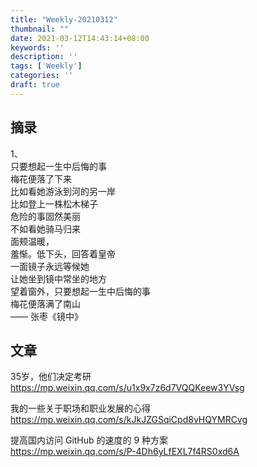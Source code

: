 ```yaml
---
title: "Weekly-20210312"
thumbnail: ""
date: 2021-03-12T14:43:14+08:00
keywords: ''
description: ''
tags: ['Weekly']
categories: ''
draft: true
---
```


## 摘录

1、  
只要想起一生中后悔的事  
梅花便落了下来  
比如看她游泳到河的另一岸  
比如登上一株松木梯子  
危险的事固然美丽  
不如看她骑马归来  
面颊温暖，  
羞惭。低下头，回答着皇帝  
一面镜子永远等候她  
让她坐到镜中常坐的地方  
望着窗外，只要想起一生中后悔的事  
梅花便落满了南山  
—— 张枣《镜中》

## 文章

35岁，他们决定考研   
https://mp.weixin.qq.com/s/u1x9x7z6d7VQQKeew3YVsg

我的一些关于职场和职业发展的心得  
https://mp.weixin.qq.com/s/kJkJZGSqiCpd8vHQYMRCvg  

提高国内访问 GitHub 的速度的 9 种方案    
https://mp.weixin.qq.com/s/P-4Dh6yLfEXL7f4RS0xd6A

